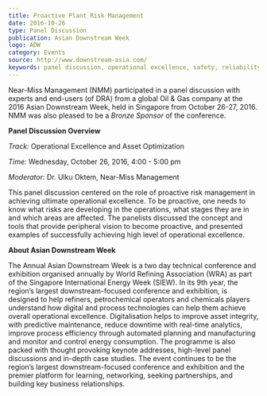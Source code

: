```yaml
---
title: Proactive Plant Risk Management
date: 2016-10-26
type: Panel Discussion
publication: Asian Downstream Week
logo: ADW
category: Events
source: http://www.downstream-asia.com/
keywords: panel discussion, operational excellence, safety, reliability, asset optimization, proactive risk management
---
```

Near-Miss Management (NMM) participated in a panel discussion with experts and end-users (of DRA) from a global Oil & Gas company at the 2016 Asian Downstream Week, held in Singapore from October 26-27, 2016. NMM was also pleased to be a *Bronze Sponsor* of the conference.


**Panel Discussion Overview**

*Track:* Operational Excellence and Asset Optimization

*Time:* Wednesday, October 26, 2016, 4:00 - 5:00 pm

*Moderator:* Dr. Ulku Oktem, Near-Miss Management

This panel discussion centered on the role of proactive risk management in achieving ultimate operational excellence. To be proactive, one needs to know what risks are developing in the operations, what stages they are in and which areas are affected. The panelists discussed the concept and tools that provide peripheral vision to become proactive, and presented examples of successfully achieving high level of operational excellence.


**About Asian Downstream Week**

The Annual Asian Downstream Week is a two day technical conference and exhibition organised annually by World Refining Association (WRA) as part of the Singapore International Energy Week (SIEW).  In its 9th year, the region’s largest downstream-focused conference and exhibition, is designed to help refiners, petrochemical operators and chemicals players understand how digital and process technologies can help them achieve overall operational excellence. Digitalisation helps to improve asset integrity, with predictive maintenance, reduce downtime with real-time analytics, improve process efficiency through automated planning and manufacturing and monitor and control energy consumption. The programme is also packed with thought provoking keynote addresses, high-level panel discussions and in-depth case studies. The event continues to be the region’s largest downstream-focused conference and exhibition and the premier platform for learning, networking, seeking partnerships, and building key business relationships.
